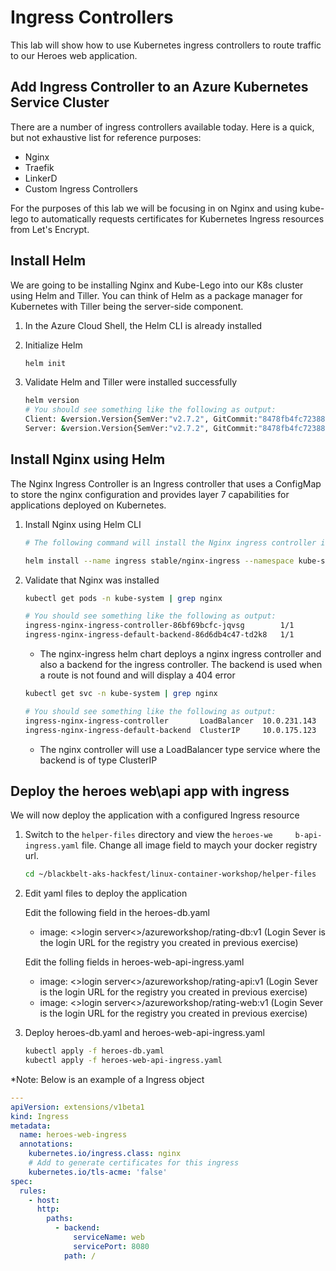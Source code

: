 # Ingress Controllers

This lab will show how to use Kubernetes ingress controllers to route traffic to our Heroes web application.

## Add Ingress Controller to an Azure Kubernetes Service Cluster

There are a number of ingress controllers available today. Here is a quick, but not exhaustive list for reference purposes:

* Nginx
* Traefik
* LinkerD
* Custom Ingress Controllers

For the purposes of this lab we will be focusing in on Nginx and using kube-lego to automatically requests certificates for Kubernetes Ingress resources from Let's Encrypt.

## Install Helm

We are going to be installing Nginx and Kube-Lego into our K8s cluster using Helm and Tiller. You can think of Helm as a package manager for Kubernetes with Tiller being the server-side component.

1. In the Azure Cloud Shell, the Helm CLI is already installed

2. Initialize Helm
    ``` bash
    helm init
    ```

3. Validate Helm and Tiller were installed successfully
    ``` bash
    helm version
    # You should see something like the following as output:
    Client: &version.Version{SemVer:"v2.7.2", GitCommit:"8478fb4fc723885b155c924d1c8c410b7a9444e6", GitTreeState:"clean"}
    Server: &version.Version{SemVer:"v2.7.2", GitCommit:"8478fb4fc723885b155c924d1c8c410b7a9444e6", GitTreeState:"clean"}
    ```

## Install Nginx using Helm

The Nginx Ingress Controller is an Ingress controller that uses a ConfigMap to store the nginx configuration and provides layer 7 capabilities for applications deployed on Kubernetes.

1. Install Nginx using Helm CLI

    ``` bash
    # The following command will install the Nginx ingress controller into the K8s cluster.

    helm install --name ingress stable/nginx-ingress --namespace kube-system
    ```

2. Validate that Nginx was installed
    ``` bash
    kubectl get pods -n kube-system | grep nginx

    # You should see something like the following as output:
    ingress-nginx-ingress-controller-86bf69bcfc-jqvsg        1/1       Running   0          1d
    ingress-nginx-ingress-default-backend-86d6db4c47-td2k8   1/1       Running   0          1d
    ```
    * The nginx-ingress helm chart deploys a nginx ingress controller and also a backend for the ingress controller. The backend is used when a route is not found and will display a 404 error
    ``` bash
    kubectl get svc -n kube-system | grep nginx

    # You should see something like the following as output:
    ingress-nginx-ingress-controller       LoadBalancer  10.0.231.143  52.173.190.190  80:30910/TCP,443:30480/TCP  1d
    ingress-nginx-ingress-default-backend  ClusterIP     10.0.175.123  <none>          80/TCP                      1d
    ```
    * The nginx controller will use a LoadBalancer type service where the backend is of type ClusterIP

## Deploy the heroes web\api app with ingress

We will now deploy the application with a configured Ingress resource

1. Switch to the `helper-files` directory and view the
   `heroes-we     b-api-ingress.yaml` file. Change all image field to maych your docker registry url.
    ``` bash
    cd ~/blackbelt-aks-hackfest/linux-container-workshop/helper-files
    ```
2. Edit yaml files to deploy the application

    Edit the following field in the heroes-db.yaml
    * image: <>login server<>/azureworkshop/rating-db:v1 (Login Sever is the login URL for the registry you created in previous exercise)

    Edit the folling fields in heroes-web-api-ingress.yaml
    * image: <>login server<>/azureworkshop/rating-api:v1 (Login Sever is the login URL for the registry you created in previous exercise)
    * image: <>login server<>/azureworkshop/rating-web:v1 (Login Sever is the login URL for the registry you created in previous exercise)

3. Deploy heroes-db.yaml and heroes-web-api-ingress.yaml
    ``` bash
    kubectl apply -f heroes-db.yaml
    kubectl apply -f heroes-web-api-ingress.yaml
    ```
*Note: Below is an example of a Ingress object

```yaml
---
apiVersion: extensions/v1beta1
kind: Ingress
metadata:
  name: heroes-web-ingress
  annotations:
    kubernetes.io/ingress.class: nginx
    # Add to generate certificates for this ingress
    kubernetes.io/tls-acme: 'false'
spec:
  rules:
    - host:
      http:
        paths:
          - backend:
              serviceName: web
              servicePort: 8080
            path: /
```